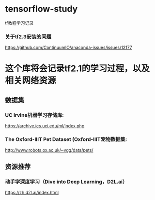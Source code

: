 # tensorflow-study
tf教程学习记录
### 关于tf2.3安装的问题
https://github.com/ContinuumIO/anaconda-issues/issues/12177
# 这个库将会记录tf2.1的学习过程，以及相关网络资源
## 数据集
### UC Irvine机器学习存储库: 
https://archive.ics.uci.edu/ml/index.php
### The Oxford-IIIT Pet Dataset (Oxford-IIIT宠物数据集:
http://www.robots.ox.ac.uk/~vgg/data/pets/



## 资源推荐
### 动手学深度学习（Dive into Deep Learning，D2L.ai）
https://zh.d2l.ai/index.html
